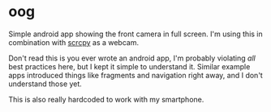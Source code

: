 # oog

Simple android app showing the front camera in full screen. I'm using this in
combination with [scrcpy](https://github.com/Genymobile/scrcpy) as a webcam.

Don't read this is you ever wrote an android app, I'm probably violating
*all* best practices here, but I kept it simple to understand it.
Similar example apps introduced things like fragments and navigation right away,
and I don't understand those yet.

This is also really hardcoded to work with my smartphone.